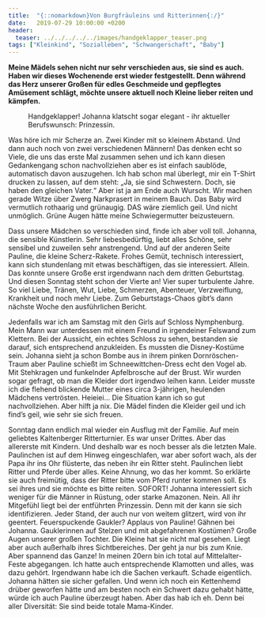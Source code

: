 ```yaml
---
title:  "{::nomarkdown}Von Burgfräuleins und Ritterinnen{:/}"
date:   2019-07-29 10:00:00 +0200
header:
  teaser: ../../../../../images/handgeklapper_teaser.png
tags: ["Kleinkind", "Sozialleben", "Schwangerschaft", "Baby"]
---
```


**Meine Mädels sehen nicht nur sehr verschieden aus, sie sind es auch. Haben wir dieses Wochenende erst wieder festgestellt. Denn während das Herz unserer Großen für edles Geschmeide und gepflegtes Amüsement schlägt, möchte unsere aktuell noch Kleine lieber reiten und kämpfen.**

<figure>
  <img src="../../../../../images/handgeklapper.png" alt="">
  <figcaption>Handgeklapper! Johanna klatscht sogar elegant - ihr aktueller Berufswunsch: Prinzessin.</figcaption>
</figure>

Was höre ich mir Scherze an. Zwei Kinder mit so kleinem Abstand. Und dann auch noch von zwei verschiedenen Männern! Das denken echt so Viele, die uns das erste Mal zusammen sehen und ich kann diesen Gedankengang schon nachvollziehen aber es ist einfach saublöde, automatisch davon auszugehen. Ich hab schon mal überlegt, mir ein T-Shirt drucken zu lassen, auf dem steht: „Ja, sie sind Schwestern. Doch, sie haben den gleichen Vater.“ Aber ist ja am Ende auch Wurscht. Wir machen gerade Witze über Zwerg Narkprasert in meinem Bauch. Das Baby wird vermutlich rothaarig und grünaugig. DAS wäre ziemlich geil. Und nicht unmöglich. Grüne Augen hätte meine Schwiegermutter beizusteuern. 

Dass unsere Mädchen so verschieden sind, finde ich aber voll toll. Johanna, die sensible Künstlerin. Sehr liebesbedürftig, liebt alles Schöne, sehr sensibel und zuweilen sehr anstrengend. Und auf der anderen Seite Pauline, die kleine Scherz-Rakete. Frohes Gemüt, technisch interessiert, kann sich stundenlang mit etwas beschäftigen, das sie interessiert. Allein. Das konnte unsere Große erst irgendwann nach dem dritten Geburtstag. Und diesen Sonntag steht schon der Vierte an! Vier super turbulente Jahre. So viel Liebe, Tränen, Wut, Liebe, Schmerzen, Abenteuer, Verzweiflung, Krankheit und noch mehr Liebe. Zum Geburtstags-Chaos gibt’s dann nächste Woche den ausführlichen Bericht. 

Jedenfalls war ich am Samstag mit den Girls auf Schloss Nymphenburg. Mein Mann war unterdessen mit einem Freund in irgendeiner Felswand zum Klettern. Bei der Aussicht, ein echtes Schloss zu sehen, bestanden sie darauf, sich entsprechend anzukleiden. Es mussten die Disney-Kostüme sein. Johanna sieht ja schon Bombe aus in ihrem pinken Dornröschen-Traum aber Pauline schießt im Schneewittchen-Dress echt den Vogel ab. Mit Stehkragen und funkelnder Apfelbrosche auf der Brust. Wir wurden sogar gefragt, ob man die Kleider dort irgendwo leihen kann. Leider musste ich die flehend blickende Mutter eines circa 3-jährigen, heulenden Mädchens vertrösten. Heieiei… Die Situation kann ich so gut nachvollziehen. Aber hilft ja nix. Die Mädel finden die Kleider geil und ich find’s geil, wie sehr sie sich freuen.

Sonntag dann endlich mal wieder ein Ausflug mit der Familie. Auf mein geliebtes Kaltenberger Ritterturnier. Es war unser Drittes. Aber das allererste mit Kindern. Und deshalb war es noch besser als die letzten Male. Paulinchen ist auf dem Hinweg eingeschlafen, war aber sofort wach, als der Papa ihr ins Ohr flüsterte, das neben ihr ein Ritter steht. Paulinchen liebt Ritter und Pferde über alles. Keine Ahnung, wo das her kommt. So erklärte sie auch freimütig, dass der Ritter bitte vom Pferd runter kommen soll. Es sei ihres und sie möchte es bitte reiten. SOFORT! Johanna interessiert sich weniger für die Männer in Rüstung, oder starke Amazonen. Nein. All ihr Mitgefühl liegt bei der entführten Prinzessin. Denn mit der kann sie sich identifizieren. Jeder Stand, der auch nur von weitem glitzert, wird von ihr geentert. Feuerspuckende Gaukler? Applaus von Pauline! Gähnen bei Johanna. Gauklerinnen auf Stelzen und mit abgefahrenen Kostümen? Große Augen unserer großen Tochter. Die Kleine hat sie nicht mal gesehen. Liegt aber auch außerhalb ihres Sichtbereiches. Der geht ja nur bis zum Knie. Aber spannend das Ganze! In meinen 20ern bin ich total auf Mittelalter-Feste abgegangen. Ich hatte auch entsprechende Klamotten und alles, was dazu gehört. Irgendwann habe ich die Sachen verkauft. Schade eigentlich. Johanna hätten sie sicher gefallen. Und wenn ich noch ein Kettenhemd drüber geworfen hätte und am besten noch ein Schwert dazu gehabt hätte, würde ich auch Pauline überzeugt haben. Aber das hab ich eh. Denn bei aller Diversität: Sie sind beide totale Mama-Kinder.  



  











 















 












   






































